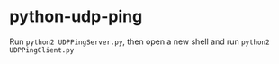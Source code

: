 python-udp-ping
===============

Run `python2 UDPPingServer.py`, then open a new shell and run `python2 UDPPingClient.py`

